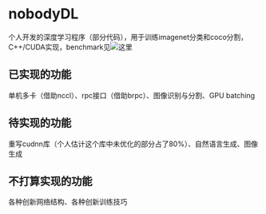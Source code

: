 # nobodyDL
个人开发的深度学习程序（部分代码），用于训练imagenet分类和coco分割，C++/CUDA实现，benchmark见![这里](https://github.com/abangdd/nobodyDL/tree/master/benchmark)
## 已实现的功能
单机多卡（借助nccl）、rpc接口（借助brpc）、图像识别与分割、GPU batching
## 待实现的功能
重写cudnn库（个人估计这个库中未优化的部分占了80%）、自然语言生成、图像生成
## 不打算实现的功能
各种创新网络结构、各种创新训练技巧
